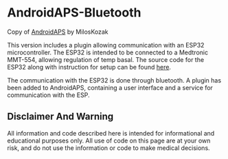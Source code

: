# AndroidAPS-Bluetooth
Copy of [AndroidAPS](https://github.com/MilosKozak/AndroidAPS) by MilosKozak

This version includes a plugin allowing communication with an ESP32 microcontroller. The ESP32 is intended to be connected to a Medtronic MMT-554, allowing regulation of temp basal. The source code for the ESP32 along with instruction for setup can be found [here](https://github.com/pkroegh/ESP32-BluetoothPump).

The communication with the ESP32 is done through bluetooth. A plugin has been added to AndroidAPS, containing a user interface and a service for communication with the ESP.

## Disclaimer And Warning
All information and code described here is intended for informational and educational purposes only. All use of code on this page are at your own risk, and do not use the information or code to make medical decisions.
